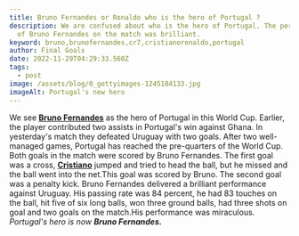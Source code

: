 ```yaml
---
title: Bruno Fernandes or Ronaldo who is the hero of Portugal ?
description: We are confused about who is the hero of Portugal. The perfomance
  of Bruno Fernandes on the match was brilliant.
keyword: bruno,brunofernandes,cr7,cristianoronaldo,portugal
author: Final Goals
date: 2022-11-29T04:29:33.560Z
tags:
  - post
image: /assets/blog/0_gettyimages-1245184133.jpg
imageAlt: Portugal's new hero
---
```

We see **[Bruno Fernandes](https://www.google.com/search?gs_ssp=eJzj4tLP1TcoMC5MMzU1YPTiTyoqzctXSEstykvMS0ktBgCBvwl6&q=bruno+fernandes&rlz=1C1JJTC_enIN1018IN1018&oq=bruno&aqs=chrome.2.69i57j46i131i433i512l3j46i433i512j0i131i433l2j0i3j0i131i433j0i271.3619j0j15&sourceid=chrome&ie=UTF-8)** as the hero of Portugal in this World Cup. Earlier, the player contributed two assists in Portugal's win against Ghana. In yesterday's match they defeated Uruguay with two goals. After two well-managed games, Portugal has reached the pre-quarters of the World Cup. Both goals in the match were scored by Bruno Fernandes. The first goal was a cross, **[Cristiano](https://www.google.com/search?gs_ssp=eJzj4tTP1TcwqigxKzRg9BJMLsosLslMzMtXKMrPS8xJyQcAkaUKOw&q=cristiano+ronaldo&rlz=1C1JJTC_enIN1018IN1018&oq=crist&aqs=chrome.1.0i67i131i355i433j46i67i131i433j69i57j46i67i131i433j0i131i433i512j0i512j0i131i433i512l3j0i512.5543j0j7&sourceid=chrome&ie=UTF-8)** jumped and tried to head the ball, but he missed and the ball went into the net.This goal was scored by Bruno. The second goal was a penalty kick. Bruno Fernandes delivered a brilliant performance against Uruguay. His passing rate was 84 percent, he had 83 touches on the ball, hit five of six long balls, won three  ground balls, had three shots on goal and two goals on the match.His performance was miraculous. *Portugal's hero* *is now **Bruno Fernandes.***